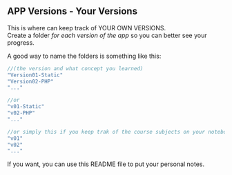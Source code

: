 ## APP Versions - Your Versions
This is where can keep track of YOUR OWN VERSIONS.<br>
Create a folder *for each version of the app* so you can better see your progress.<br>

A good way to name the folders is something like this:<br>

```js
//(the version and what concept you learned)
"Version01-Static"
"Version02-PHP"
"..."

//or
"v01-Static"
"v02-PHP"
"..."

//or simply this if you keep trak of the course subjects on your notebook
"v01"
"v02"
"..."
```

If you want, you can use this README file to put your personal notes.